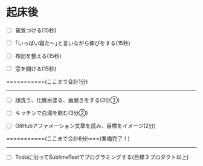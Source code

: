 # 起床後

- [ ] 電気つける(15秒)

- [ ] ｢いっぱい寝た～｣と言いながら伸びをする(15秒)

- [ ] 布団を整える(15秒)

- [ ] 窓を開ける(15秒)

===========(ここまで合計1分)

---

- [ ] 顔洗う、化粧水塗る、歯磨きをする(3分①)

- [ ] キッチンで白湯を飲む(3分②)

- [ ] GitHubアファメーション文章を読み、目標をイメージ(2分)

===========(ここまで合計6分)===(準備完了！)

---

- [ ] Todoに沿ってSublimeTextでプログラミングする(目標３プロダクト以上)
